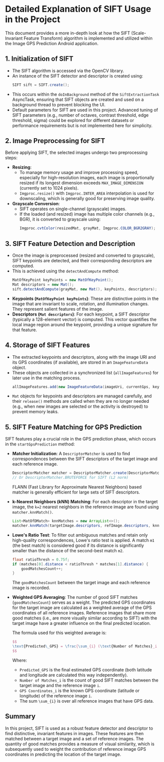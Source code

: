 # Detailed Explanation of SIFT Usage in the Project

This document provides a more in-depth look at how the SIFT (Scale-Invariant Feature Transform) algorithm is implemented and utilized within the Image GPS Prediction Android application.

## 1. Initialization of SIFT

*   The SIFT algorithm is accessed via the OpenCV library.
*   An instance of the SIFT detector and descriptor is created using:
    ```java
    SIFT sift = SIFT.create();
    ```
*   This occurs within the `doInBackground` method of the `SiftExtractionTask` AsyncTask, ensuring that SIFT objects are created and used on a background thread to prevent blocking the UI.
*   Default parameters for SIFT are used in this project. Advanced tuning of SIFT parameters (e.g., number of octaves, contrast threshold, edge threshold, sigma) could be explored for different datasets or performance requirements but is not implemented here for simplicity.

## 2. Image Preprocessing for SIFT

Before applying SIFT, the selected images undergo two preprocessing steps:

*   **Resizing**: 
    *   To manage memory usage and improve processing speed, especially for high-resolution images, each image is proportionally resized if its longest dimension exceeds `MAX_IMAGE_DIMENSION` (currently set to 1024 pixels).
    *   `Imgproc.resize()` with `Imgproc.INTER_AREA` interpolation is used for downscaling, which is generally good for preserving image quality.
*   **Grayscale Conversion**: 
    *   SIFT operates on single-channel (grayscale) images.
    *   If the loaded (and resized) image has multiple color channels (e.g., BGR), it is converted to grayscale using:
        ```java
        Imgproc.cvtColor(resizedMat, grayMat, Imgproc.COLOR_BGR2GRAY);
        ```

## 3. SIFT Feature Detection and Description

*   Once the image is preprocessed (resized and converted to grayscale), SIFT keypoints are detected, and their corresponding descriptors are computed.
*   This is achieved using the `detectAndCompute` method:
    ```java
    MatOfKeyPoint keyPoints = new MatOfKeyPoint();
    Mat descriptors = new Mat();
    sift.detectAndCompute(grayMat, new Mat(), keyPoints, descriptors); // The second argument (mask) is an empty Mat, meaning no mask is used.
    ```
*   **Keypoints (`MatOfKeyPoint keyPoints`)**: These are distinctive points in the image that are invariant to scale, rotation, and illumination changes. They represent salient features of the image.
*   **Descriptors (`Mat descriptors`)**: For each keypoint, a SIFT descriptor (typically a 128-element vector) is computed. This vector quantifies the local image region around the keypoint, providing a unique signature for that feature.

## 4. Storage of SIFT Features

*   The extracted keypoints and descriptors, along with the image URI and its GPS coordinates (if available), are stored in an `ImageFeatureData` object.
*   These objects are collected in a synchronized list (`allImageFeatures`) for later use in the matching process.
    ```java
    allImageFeatures.add(new ImageFeatureData(imageUri, currentGps, keyPoints, descriptors));
    ```
*   `Mat` objects for keypoints and descriptors are managed carefully, and their `release()` methods are called when they are no longer needed (e.g., when new images are selected or the activity is destroyed) to prevent memory leaks.

## 5. SIFT Feature Matching for GPS Prediction

SIFT features play a crucial role in the GPS prediction phase, which occurs in the `startGpsPrediction` method:

*   **Matcher Initialization**: A `DescriptorMatcher` is used to find correspondences between the SIFT descriptors of the target image and each reference image.
    ```java
    DescriptorMatcher matcher = DescriptorMatcher.create(DescriptorMatcher.FLANNBASED);
    // Or DescriptorMatcher.BRUTEFORCE for SIFT (L2 norm)
    ```
    FLANN (Fast Library for Approximate Nearest Neighbors) based matcher is generally efficient for large sets of SIFT descriptors.

*   **k-Nearest Neighbors (kNN) Matching**: For each descriptor in the target image, the `k=2` nearest neighbors in the reference image are found using `matcher.knnMatch()`.
    ```java
    List<MatOfDMatch> knnMatches = new ArrayList<>();
    matcher.knnMatch(targetImage.descriptors, refImage.descriptors, knnMatches, 2);
    ```

*   **Lowe's Ratio Test**: To filter out ambiguous matches and retain only high-quality correspondences, Lowe's ratio test is applied. A match `m1` (the best match) is considered good if its distance is significantly smaller than the distance of the second-best match `m2`.
    ```java
    float ratioThresh = 0.75f;
    if (matches[0].distance < ratioThresh * matches[1].distance) {
        goodMatchesCount++;
    }
    ```
    The `goodMatchesCount` between the target image and each reference image is recorded.

*   **Weighted GPS Averaging**: The number of good SIFT matches (`goodMatchesCount`) serves as a weight. The predicted GPS coordinates for the target image are calculated as a weighted average of the GPS coordinates of all reference images. Reference images that share more good matches (i.e., are more visually similar according to SIFT) with the target image have a greater influence on the final predicted location.

    The formula used for this weighted average is:

    ```latex
    $$
    \text{Predicted\_GPS} = \frac{\sum_{i} (\text{Number of Matches}_i \times \text{GPS Coordinates}_i)}{\sum_{i} \text{Number of Matches}_i}
    $$
    ```
    Where:
    *   `Predicted_GPS` is the final estimated GPS coordinate (both latitude and longitude are calculated this way independently).
    *   `Number of Matches_i` is the count of good SIFT matches between the target image and the reference image `i`.
    *   `GPS Coordinates_i` is the known GPS coordinate (latitude or longitude) of the reference image `i`.
    *   The sum `\sum_{i}` is over all reference images that have GPS data.

## Summary

In this project, SIFT is used as a robust feature detector and descriptor to find distinctive, invariant features in images. These features are then matched between a target image and a set of reference images. The quantity of good matches provides a measure of visual similarity, which is subsequently used to weight the contribution of reference image GPS coordinates in predicting the location of the target image. 